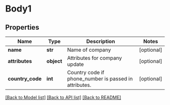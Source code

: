 # Body1

## Properties
Name | Type | Description | Notes
------------ | ------------- | ------------- | -------------
**name** | **str** | Name of company | [optional] 
**attributes** | **object** | Attributes for company update | [optional] 
**country_code** | **int** | Country code if phone_number is passed in attributes. | [optional] 

[[Back to Model list]](../README.md#documentation-for-models) [[Back to API list]](../README.md#documentation-for-api-endpoints) [[Back to README]](../README.md)


